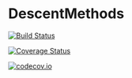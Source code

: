 # DescentMethods

[![Build Status](https://travis-ci.org/Goysa2/DescentMethods.jl.svg?branch=master)](https://travis-ci.org/Goysa2/DescentMethods.jl)

[![Coverage Status](https://coveralls.io/repos/Goysa2/DescentMethods.jl/badge.svg?branch=master&service=github)](https://coveralls.io/github/Goysa2/DescentMethods.jl?branch=master)

[![codecov.io](http://codecov.io/github/Goysa2/DescentMethods.jl/coverage.svg?branch=master)](http://codecov.io/github/Goysa2/DescentMethods.jl?branch=master)
